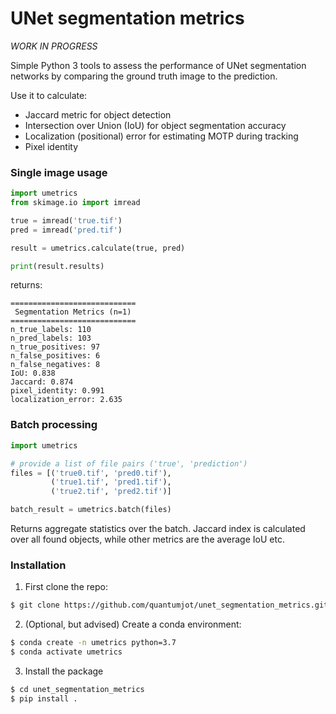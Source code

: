 # UNet segmentation metrics

*WORK IN PROGRESS*

Simple Python 3 tools to assess the performance of UNet segmentation networks by comparing the ground truth image to the prediction.

Use it to calculate:
+ Jaccard metric for object detection
+ Intersection over Union (IoU) for object segmentation accuracy
+ Localization (positional) error for estimating MOTP during tracking
+ Pixel identity


### Single image usage

```python
import umetrics
from skimage.io import imread

true = imread('true.tif')
pred = imread('pred.tif')

result = umetrics.calculate(true, pred)

print(result.results)
```

returns:

```
============================
 Segmentation Metrics (n=1)
============================
n_true_labels: 110
n_pred_labels: 103
n_true_positives: 97
n_false_positives: 6
n_false_negatives: 8
IoU: 0.838
Jaccard: 0.874
pixel_identity: 0.991
localization_error: 2.635
```


### Batch processing

```python
import umetrics

# provide a list of file pairs ('true', 'prediction')
files = [('true0.tif', 'pred0.tif'),
         ('true1.tif', 'pred1.tif'),
         ('true2.tif', 'pred2.tif')]

batch_result = umetrics.batch(files)
```

Returns aggregate statistics over the batch. Jaccard index is calculated over all found objects, while other metrics are the average IoU etc.


### Installation

1. First clone the repo:
```sh
$ git clone https://github.com/quantumjot/unet_segmentation_metrics.git
```

2. (Optional, but advised) Create a conda environment:
```sh
$ conda create -n umetrics python=3.7
$ conda activate umetrics
```

3. Install the package
```sh
$ cd unet_segmentation_metrics
$ pip install .
```
